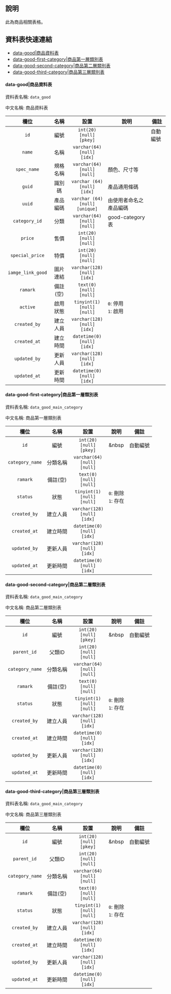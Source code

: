 ## 說明 <!-- omit in toc -->
此為商品相關表格。

## 資料表快速連結<!-- omit in toc -->

- [data-good|商品資料表](#data-good%e5%95%86%e5%93%81%e8%b3%87%e6%96%99%e8%a1%a8)
- [data-good-first-category|商品第一層類別表](#data-good-first-category%e5%95%86%e5%93%81%e7%ac%ac%e4%b8%80%e5%b1%a4%e9%a1%9e%e5%88%a5%e8%a1%a8)
- [data-good-second-category|商品第二層類別表](#data-good-second-category%e5%95%86%e5%93%81%e7%ac%ac%e4%ba%8c%e5%b1%a4%e9%a1%9e%e5%88%a5%e8%a1%a8)
- [data-good-third-category|商品第三層類別表](#data-good-third-category%e5%95%86%e5%93%81%e7%ac%ac%e4%b8%89%e5%b1%a4%e9%a1%9e%e5%88%a5%e8%a1%a8)

#### data-good|商品資料表

資料表名稱: `data_good`

中文名稱: 商品資料表

|       欄位        |   名稱   |                   設置                   | 說明                     | 備註     |
| :---------------: | :------: | :--------------------------------------: | ------------------------ | -------- |
|       `id`        |   編號   |    `int(20)`<br>`[null]`<br>`[pkey]`     | &nbsp;                   | 自動編號 |
|      `name`       |   名稱   |   `varchar(64)`<br>`[null]`<br>`[idx]`   | &nbsp;                   | &nbsp;   |
|    `spec_name`    | 規格名稱 |  `varchar(64)`<br>`[null]`<br>`[null]`   | 顏色、尺寸等             | &nbsp;   |
|      `guid`       |  識別碼  |  `varchar (64)`<br>`[null]`<br>`[idx]`   | 產品通用條碼             | &nbsp;   |
|      `uuid`       | 產品編碼 | `varchar (64)`<br>`[null]`<br>`[unique]` | 由使用者命名之產品編碼   | &nbsp;   |
|   `category_id`   |   分類   |  `varchar(64)`<br>`[null]`<br>`[null]`   | good-category表          |          |
|      `price`      |   售價   |    `int(20)`<br>`[null]`<br>`[null]`     | &nbsp;                   | &nbsp;   |
|  `special_price`  |   特價   |    `int(20)`<br>`[null]`<br>`[null]`     | &nbsp;                   | &nbsp;   |
| `iamge_link_good` | 圖片連結 |  `varchar(128)`<br>`[null]`<br>`[idx]`   | &nbsp;                   |
|     `ramark`      | 備註(空) |    `text(0)`<br>`[null]`<br>`[null]`     | &nbsp;                   | &nbsp;   |
|     `active`      | 啟用狀態 |   `tinyint(1)`<br>`[null]`<br>`[null]`   | `0`: 停用 <br> `1`: 啟用 | &nbsp;   |
|   `created_by`    | 建立人員 |  `varchar(128)`<br>`[null]`<br>`[idx]`   | &nbsp;                   | &nbsp;   |
|   `created_at`    | 建立時間 |   `datetime(0)`<br>`[null]`<br>`[idx]`   | &nbsp;                   | &nbsp;   |
|   `updated_by`    | 更新人員 |  `varchar(128)`<br>`[null]`<br>`[idx]`   | &nbsp;                   | &nbsp;   |
|   `updated_at`    | 更新時間 |   `datetime(0)`<br>`[null]`<br>`[idx]`   | &nbsp;                   | &nbsp;   |



#### data-good-first-category|商品第一層類別表

資料表名稱: `data_good_main_category`

中文名稱: 商品第一層類別表

|      欄位       |   名稱   |                 設置                  | 說明                     | 備註     |
| :-------------: | :------: | :-----------------------------------: | ------------------------ | -------- |
|      `id`       |   編號   |   `int(20)`<br>`[null]`<br>`[pkey]`   | &nbsp                    | 自動編號 |
| `category_name` | 分類名稱 | `varchar(64)`<br>`[null]`<br>`[null]` | &nbsp;                   | &nbsp;   |
|    `ramark`     | 備註(空) |   `text(0)`<br>`[null]`<br>`[null]`   | &nbsp;                   | &nbsp;   |
|    `status`     |   狀態   | `tinyint(1)`<br>`[null]`<br>`[null]`  | `0`: 刪除 <br> `1`: 存在 | &nbsp;   |
|  `created_by`   | 建立人員 | `varchar(128)`<br>`[null]`<br>`[idx]` | &nbsp;                   | &nbsp;   |
|  `created_at`   | 建立時間 | `datetime(0)`<br>`[null]`<br>`[idx]`  | &nbsp;                   | &nbsp;   |
|  `updated_by`   | 更新人員 | `varchar(128)`<br>`[null]`<br>`[idx]` | &nbsp;                   | &nbsp;   |
|  `updated_at`   | 更新時間 | `datetime(0)`<br>`[null]`<br>`[idx]`  | &nbsp;                   | &nbsp;   |

#### data-good-second-category|商品第二層類別表

資料表名稱: `data_good_main_category`

中文名稱: 商品第二層類別表

|      欄位       |   名稱   |                 設置                  | 說明                     | 備註     |
| :-------------: | :------: | :-----------------------------------: | ------------------------ | -------- |
|      `id`       |   編號   |   `int(20)`<br>`[null]`<br>`[pkey]`   | &nbsp                    | 自動編號 |
|   `parent_id`   |  父類ID  |   `int(20)`<br>`[null]`<br>`[null]`   | &nbsp;                   | &nbsp;   |
| `category_name` | 分類名稱 | `varchar(64)`<br>`[null]`<br>`[null]` | &nbsp;                   | &nbsp;   |
|    `ramark`     | 備註(空) |   `text(0)`<br>`[null]`<br>`[null]`   | &nbsp;                   | &nbsp;   |
|    `status`     |   狀態   | `tinyint(1)`<br>`[null]`<br>`[null]`  | `0`: 刪除 <br> `1`: 存在 | &nbsp;   |
|  `created_by`   | 建立人員 | `varchar(128)`<br>`[null]`<br>`[idx]` | &nbsp;                   | &nbsp;   |
|  `created_at`   | 建立時間 | `datetime(0)`<br>`[null]`<br>`[idx]`  | &nbsp;                   | &nbsp;   |
|  `updated_by`   | 更新人員 | `varchar(128)`<br>`[null]`<br>`[idx]` | &nbsp;                   | &nbsp;   |
|  `updated_at`   | 更新時間 | `datetime(0)`<br>`[null]`<br>`[idx]`  | &nbsp;                   | &nbsp;   |

#### data-good-third-category|商品第三層類別表

資料表名稱: `data_good_main_category`

中文名稱: 商品第三層類別表

|      欄位       |   名稱   |                 設置                  | 說明                     | 備註     |
| :-------------: | :------: | :-----------------------------------: | ------------------------ | -------- |
|      `id`       |   編號   |   `int(20)`<br>`[null]`<br>`[pkey]`   | &nbsp                    | 自動編號 |
|   `parent_id`   |  父類ID  |   `int(20)`<br>`[null]`<br>`[null]`   | &nbsp;                   | &nbsp;   |
| `category_name` | 分類名稱 | `varchar(64)`<br>`[null]`<br>`[null]` | &nbsp;                   | &nbsp;   |
|    `ramark`     | 備註(空) |   `text(0)`<br>`[null]`<br>`[null]`   | &nbsp;                   | &nbsp;   |
|    `status`     |   狀態   | `tinyint(1)`<br>`[null]`<br>`[null]`  | `0`: 刪除 <br> `1`: 存在 | &nbsp;   |
|  `created_by`   | 建立人員 | `varchar(128)`<br>`[null]`<br>`[idx]` | &nbsp;                   | &nbsp;   |
|  `created_at`   | 建立時間 | `datetime(0)`<br>`[null]`<br>`[idx]`  | &nbsp;                   | &nbsp;   |
|  `updated_by`   | 更新人員 | `varchar(128)`<br>`[null]`<br>`[idx]` | &nbsp;                   | &nbsp;   |
|  `updated_at`   | 更新時間 | `datetime(0)`<br>`[null]`<br>`[idx]`  | &nbsp;                   | &nbsp;   |